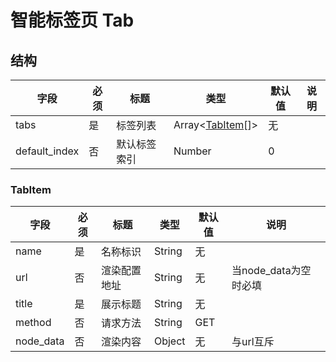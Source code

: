 # 智能标签页 Tab

## 结构

| 字段            | 必须 | 标题     | 类型                           | 默认值 | 说明 |
|---------------|----|--------|------------------------------|-----|----|
| tabs          | 是  | 标签列表   | Array<[TabItem](#TabItem)[]> | 无   |    |
| default_index | 否  | 默认标签索引 | Number                       | 0   |    |

### TabItem

| 字段        | 必须 | 标题     | 类型     | 默认值 | 说明              |
|-----------|----|--------|--------|-----|-----------------|
| name      | 是  | 名称标识   | String | 无   |                 |
| url       | 否  | 渲染配置地址 | String | 无   | 当node_data为空时必填 |
| title     | 是  | 展示标题   | String | 无   |                 |
| method    | 否  | 请求方法   | String | GET |                 |
| node_data | 否  | 渲染内容   | Object | 无   | 与url互斥          |
